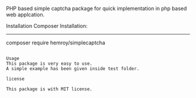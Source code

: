 PHP based simple captcha package for quick implementation in php based web applcation.

Installation
Composer Installation:
______________________________________
composer require hemroy/simplecaptcha
``````````````````````````````````````

Usage
This package is very easy to use.
A simple example has been given inside test folder.

license

This package is with MIT license.
